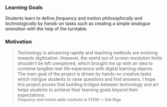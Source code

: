 ### Learning Goals

Students learn to define <var style="color: var(--blue)">frequency</var> and <var style="color: var(--blue)">motion</var> <var style="color: var(--gray)">philosophically</var> and <var style="color: var(--gray)">technologically</var> by <var style="color: var(--gray)">hands-on</var> tasks such as creating a simple <var style="color: var(--blue)">analogue animation </var> with the help of the turntable. 

### Motivation

>Technology is advancing rapidly and teaching methods are evolving towards digitization. However, the world out of screen resolution limits shouldn't be left unexplored, which brought me up with an idea to combine tangible real-life experience with digital learning objects. The main goal of the project is driven by hands-on creative tasks which intrigue students to raise questions and find answers. I hope this project proves that building bridges between technology and art helps students to achieve their learning goals beyond their expectations. <br>
<small>*Frequency and motion adds creativity to STEM!*
&mdash; Erik Riige</small>
